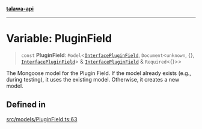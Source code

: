 [**talawa-api**](../../../README.md)

***

# Variable: PluginField

> `const` **PluginField**: `Model`\<[`InterfacePluginField`](../interfaces/InterfacePluginField.md), `Document`\<`unknown`, \{\}, [`InterfacePluginField`](../interfaces/InterfacePluginField.md)\> & [`InterfacePluginField`](../interfaces/InterfacePluginField.md) & `Required`\<\{\}\>\>

The Mongoose model for the Plugin Field.
If the model already exists (e.g., during testing), it uses the existing model.
Otherwise, it creates a new model.

## Defined in

[src/models/PluginField.ts:63](https://github.com/Suyash878/talawa-api/blob/095e6964ce2a06c1c30d1acf81b6162203f1db91/src/models/PluginField.ts#L63)
